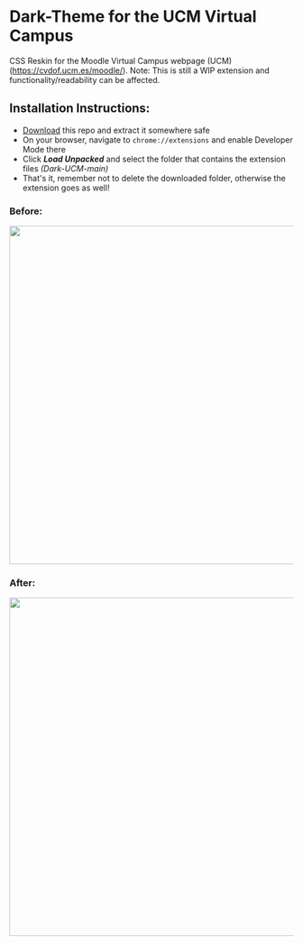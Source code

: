 # Dark-Theme for the UCM Virtual Campus

CSS Reskin for the Moodle Virtual Campus webpage (UCM) (https://cvdof.ucm.es/moodle/). 
Note: This is still a WIP extension and functionality/readability can be affected.

## Installation Instructions:
- [Download](https://codeload.github.com/car-dochao/Dark-UCM/zip/refs/heads/main) this repo and extract it somewhere safe
- On your browser, navigate to ```chrome://extensions``` and enable Developer Mode there
- Click ***Load Unpacked*** and select the folder that contains the extension files *(Dark-UCM-main)*
- That's it, remember not to delete the downloaded folder, otherwise the extension goes as well!

### Before:
<img src="" width="600">

### After:
<img src="" width="600">